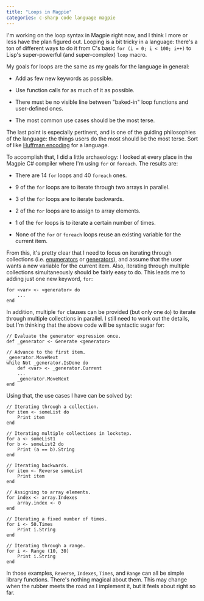 ```yaml
---
title: "Loops in Magpie"
categories: c-sharp code language magpie
---
```


I'm working on the loop syntax in Magpie right now, and I think I more or less
have the plan figured out. Looping is a bit tricky in a language: there's a ton
of different ways to do it from C's basic `for (i = 0; i < 100; i++)` to Lisp's
super-powerful (and super-complex) `loop` macro.

My goals for loops are the same as my goals for the language in general:

* Add as few new keywords as possible.

* Use function calls for as much of it as possible.

* There must be no visible line between "baked-in" loop functions and
  user-defined ones.

* The most common use cases should be the most terse.

The last point is especially pertinent, and is one of the guiding philosophies
of the language: the things users do the most should be the most terse. Sort of
like [Huffman encoding][] for a language.

[huffman encoding]: http://en.wikipedia.org/wiki/Huffman_encoding

To accomplish that, I did a little archaeology: I looked at every place in the
Magpie C# compiler where I'm using `for` or `foreach`. The results are:

* There are 14 `for` loops and 40 `foreach` ones.

* 9 of the `for` loops are to iterate through two arrays in parallel.

* 3 of the `for` loops are to iterate backwards.

* 2 of the `for` loops are to assign to array elements.

* 1 of the `for` loops is to iterate a certain number of times.

* None of the `for` or `foreach` loops reuse an existing variable for the
  current item.

From this, it's pretty clear that I need to focus on iterating through
collections (i.e. [enumerators][] or [generators][]), and assume that the user
wants a new variable for the current item. Also, iterating through multiple
collections simultaneously should be fairly easy to do. This leads me to adding
just one new keyword, `for`:

[enumerators]: https://docs.microsoft.com/en-us/dotnet/api/system.collections.ienumerable?view=net-5.0
[generators]: http://www.python.org/dev/peps/pep-0255/

```magpie1
for <var> <- <generator> do
    ...
end
```

In addition, multiple `for` clauses can be provided (but only one `do`) to
iterate through multiple collections in parallel. I still need to work out the
details, but I'm thinking that the above code will be syntactic sugar for:

```magpie1
// Evaluate the generator expression once.
def _generator <- Generate <generator>

// Advance to the first item.
_generator.MoveNext
while Not _generator.IsDone do
    def <var> <- _generator.Current
    ...
    _generator.MoveNext
end
```

Using that, the use cases I have can be solved by:

```magpie1
// Iterating through a collection.
for item <- someList do
    Print item
end

// Iterating multiple collections in lockstep.
for a <- someList1
for b <- someList2 do
    Print (a == b).String
end

// Iterating backwards.
for item <- Reverse someList
    Print item
end

// Assigning to array elements.
for index <- array.Indexes
    array.index <- 0
end

// Iterating a fixed number of times.
for i <- 50.Times
    Print i.String
end

// Iterating through a range.
for i <- Range (10, 30)
    Print i.String
end
```

In those examples, `Reverse`, `Indexes`, `Times`, and `Range` can all be simple
library functions. There's nothing magical about them. This may change when the
rubber meets the road as I implement it, but it feels about right so far.
